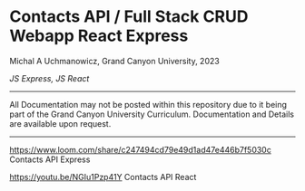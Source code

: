 # Contacts API / Full Stack CRUD Webapp React Express
Michal A Uchmanowicz, Grand Canyon University, 2023

*JS Express, JS React*

___

All Documentation may not be posted within this repository due to it being part of the Grand Canyon University Curriculum. Documentation and Details are available upon request. 

___

https://www.loom.com/share/c247494cd79e49d1ad47e446b7f5030c
Contacts API Express

https://youtu.be/NGIu1Pzp41Y
Contacts API React

